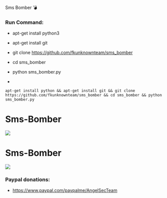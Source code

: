 Sms Bomber 💣

<h3> Run Command: </h3>

* apt-get install python3

* apt-get install git

* git clone https://github.com/fkunknownteam/sms_bomber

* cd sms_bomber

* python sms_bomber.py
* 
```
apt-get install python && apt-get install git && git clone https://github.com/fkunknownteam/sms_bomber && cd sms_bomber && python sms_bomber.py 
```
# Sms-Bomber

<img src="https://github.com/fkunknownteam/sms_bomber/blob/main/IMG_20231015_225013.jpg">

# Sms-Bomber

<img src="https://github.com/fkunknownteam/sms_bomber/blob/main/IMG_20231015_225040.jpg">

<h3> Paypal donations: </h3>

* https://www.paypal.com/paypalme/AngelSecTeam
